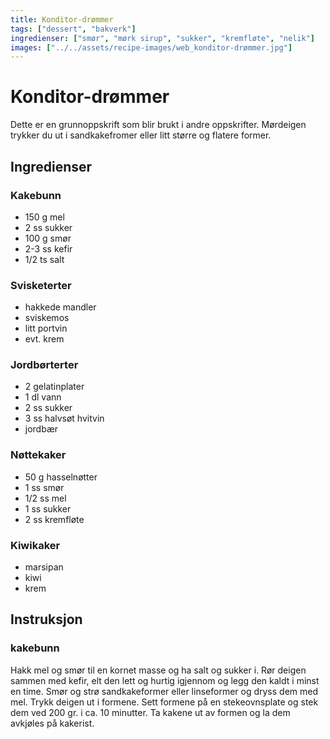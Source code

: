 ```yaml
---
title: Konditor-drømmer
tags: ["dessert", "bakverk"]
ingredienser: ["smør", "mørk sirup", "sukker", "kremfløte", "nelik"]
images: ["../../assets/recipe-images/web_konditor-drømmer.jpg"]
---
```


# Konditor-drømmer

Dette er en grunnoppskrift som blir brukt i andre oppskrifter. Mørdeigen trykker du ut i sandkakefromer eller litt større og flatere former.

## Ingredienser

### Kakebunn

- 150 g mel
- 2 ss sukker
- 100 g smør
- 2-3 ss kefir
- 1/2 ts salt

### Svisketerter

- hakkede mandler
- sviskemos
- litt portvin
- evt. krem

### Jordbørterter

- 2 gelatinplater
- 1 dl vann
- 2 ss sukker
- 3 ss halvsøt hvitvin
- jordbær

### Nøttekaker

- 50 g hasselnøtter
- 1 ss smør
- 1/2 ss mel
- 1 ss sukker
- 2 ss kremfløte

### Kiwikaker

- marsipan
- kiwi
- krem

## Instruksjon

### kakebunn

Hakk mel og smør til en kornet masse og ha salt og sukker i. Rør deigen sammen med kefir, elt den lett og hurtig igjennom og legg den kaldt i minst en time. Smør og strø sandkakeformer eller linseformer og dryss dem med mel. Trykk deigen ut i formene. Sett formene på en stekeovnsplate og stek dem ved 200 gr. i ca. 10 minutter. Ta kakene ut av formen og la dem avkjøles på kakerist.

